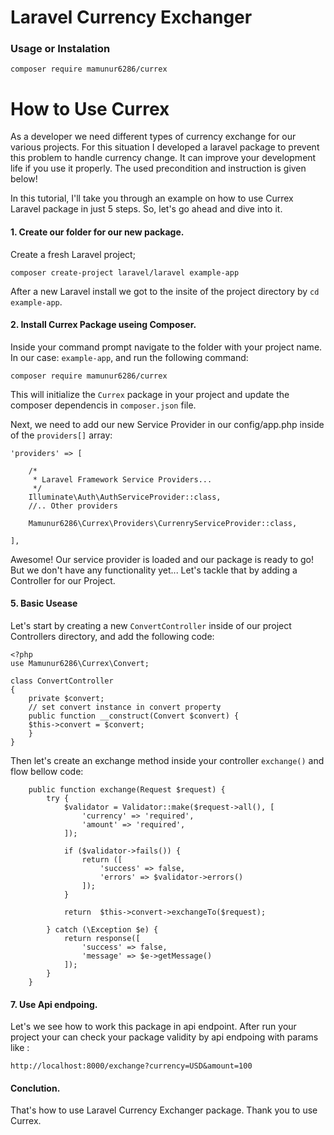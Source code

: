 # Laravel Currency Exchanger 

### Usage or Instalation 
```
composer require mamunur6286/currex
```

# How to Use Currex
As a developer we need different types of currency exchange for our various projects. For this situation I developed a laravel package to prevent this problem to handle currency change. It can improve your development life if you use it properly. The used precondition and instruction is given below!

In this tutorial, I'll take you through an example on how to use Currex Laravel package in just 5 steps. So, let's go ahead and dive into it.

#### 1. Create our folder for our new package.

Create a fresh Laravel project;

```
composer create-project laravel/laravel example-app
```

After a new Laravel install we got to the insite of the project directory by ` cd example-app `.

#### 2. Install Currex Package useing Composer.

Inside your command prompt navigate to the folder with your project name. In our case: `example-app`, and run the following command:

```
composer require mamunur6286/currex
```

This will initialize the `Currex` package in your project and update the composer dependencis in `composer.json` file.

Next, we need to add our new Service Provider in our config/app.php inside of the `providers[]` array:

```
'providers' => [

    /*
     * Laravel Framework Service Providers...
     */
    Illuminate\Auth\AuthServiceProvider::class,
    //.. Other providers
    
    Mamunur6286\Currex\Providers\CurrenryServiceProvider::class,

],
```

Awesome! Our service provider is loaded and our package is ready to go! But we don't have any functionality yet... Let's tackle that by adding a Controller for our Project.

#### 5. Basic Usease

Let's start by creating a new `ConvertController` inside of our project Controllers directory, and add the following code:

```
<?php
use Mamunur6286\Currex\Convert;

class ConvertController
{
    private $convert;
    // set convert instance in convert property
    public function __construct(Convert $convert) {
	$this->convert = $convert;
    }
}

```
Then let's create an exchange method inside your controller `exchange()` and flow bellow code:

```
    public function exchange(Request $request) {
        try {
            $validator = Validator::make($request->all(), [
                'currency' => 'required',
                'amount' => 'required',
            ]);
        
            if ($validator->fails()) {
                return ([
                    'success' => false,
                    'errors' => $validator->errors()
                ]);
            }

            return  $this->convert->exchangeTo($request);

        } catch (\Exception $e) {
            return response([
                'success' => false,
                'message' => $e->getMessage()
            ]);
        }
    }
```

#### 7. Use Api endpoing. 
Let's we see how to work this package in api endpoint. After run your project your can check your package validity by api endpoing with params like :

```
http://localhost:8000/exchange?currency=USD&amount=100
```

#### Conclution. 
That's how to use Laravel Currency Exchanger package. Thank you to use Currex. 

